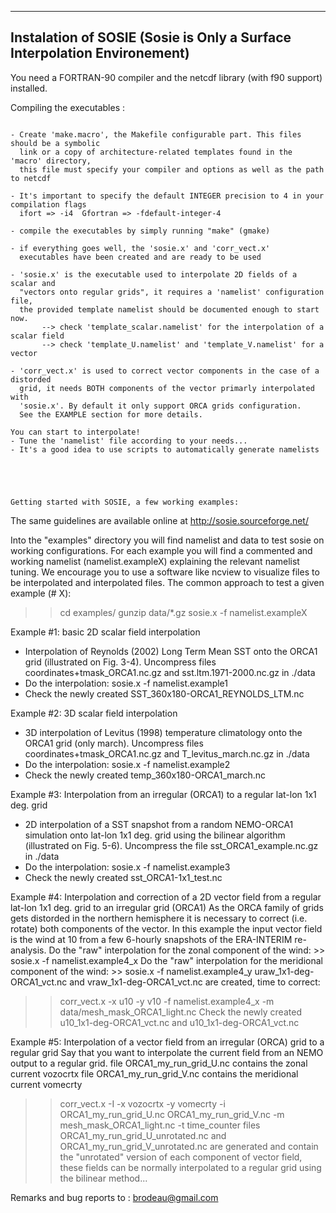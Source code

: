 

 ---------------------------------------------------------------------------
  Instalation of SOSIE (Sosie is Only a Surface Interpolation Environement)
 ---------------------------------------------------------------------------

 You need a FORTRAN-90 compiler and the netcdf library (with f90 support) installed.


 Compiling the executables :
 ~~~~~~~~~~~~~~~~~~~~~~~~~~~

 - Create 'make.macro', the Makefile configurable part. This files should be a symbolic
   link or a copy of architecture-related templates found in the 'macro' directory, 
   this file must specify your compiler and options as well as the path to netcdf

- It's important to specify the default INTEGER precision to 4 in your compilation flags
   ifort => -i4  Gfortran => -fdefault-integer-4

 - compile the executables by simply running "make" (gmake)

 - if everything goes well, the 'sosie.x' and 'corr_vect.x'
   executables have been created and are ready to be used

 - 'sosie.x' is the executable used to interpolate 2D fields of a scalar and
   "vectors onto regular grids", it requires a 'namelist' configuration file, 
   the provided template namelist should be documented enough to start now.
        --> check 'template_scalar.namelist' for the interpolation of a scalar field
        --> check 'template_U.namelist' and 'template_V.namelist' for a vector

 - 'corr_vect.x' is used to correct vector components in the case of a distorded
   grid, it needs BOTH components of the vector primarly interpolated with 
   'sosie.x'. By default it only support ORCA grids configuration.
   See the EXAMPLE section for more details.

 You can start to interpolate!
 - Tune the 'namelist' file according to your needs...
 - It's a good idea to use scripts to automatically generate namelists 





Getting started with SOSIE, a few working examples:
~~~~~~~~~~~~~~~~~~~~~~~~~~~~~~~~~~~~~~~~~~~~~~~~~~~

The same guidelines are available online at http://sosie.sourceforge.net/

Into the "examples" directory you will find namelist and data to test sosie on working configurations.
For each example you will find a commented and working namelist (namelist.exampleX) explaining the relevant namelist tuning.
We encourage you to use a software like ncview to visualize files to be interpolated and interpolated files.
The common approach to test a given example (# X):


  >> cd examples/
  >> gunzip data/*.gz
  >> sosie.x -f namelist.exampleX


Example #1: basic 2D scalar field interpolation
 -  Interpolation of Reynolds (2002) Long Term Mean SST onto the ORCA1 grid (illustrated on Fig. 3-4). Uncompress files coordinates+tmask_ORCA1.nc.gz and sst.ltm.1971-2000.nc.gz in ./data
 -  Do the interpolation: sosie.x -f namelist.example1
 -  Check the newly created SST_360x180-ORCA1_REYNOLDS_LTM.nc


Example #2: 3D scalar field interpolation
 -  3D interpolation of Levitus (1998) temperature climatology onto the ORCA1 grid (only march). Uncompress files coordinates+tmask_ORCA1.nc.gz and T_levitus_march.nc.gz in ./data
 -  Do the interpolation: sosie.x -f namelist.example2
 -  Check the newly created temp_360x180-ORCA1_march.nc


Example #3: Interpolation from an irregular (ORCA1) to a regular lat-lon 1x1 deg. grid
 -  2D interpolation of a SST snapshot from a random NEMO-ORCA1 simulation onto lat-lon 1x1 deg. grid using the bilinear algorithm (illustrated on Fig. 5-6). Uncompress the file sst_ORCA1_example.nc.gz in ./data
 -  Do the interpolation: sosie.x -f namelist.example3
 -  Check the newly created sst_ORCA1-1x1_test.nc


Example #4: Interpolation and correction of a 2D vector field from a regular lat-lon 1x1 deg. grid to an irregular grid (ORCA1) 
As the ORCA family of grids gets distorded in the northern hemisphere it is necessary to correct (i.e. rotate) both components of the vector. In this example the input vector field is the wind at 10 from a few 6-hourly snapshots of the ERA-INTERIM re-analysis.
Do the "raw" interpolation for the zonal component of the wind: >> sosie.x -f namelist.example4_x
Do the "raw" interpolation for the meridional component of the wind: >> sosie.x -f namelist.example4_y
uraw_1x1-deg-ORCA1_vct.nc and vraw_1x1-deg-ORCA1_vct.nc are created, time to correct:
>> corr_vect.x -x u10 -y v10 -f namelist.example4_x -m data/mesh_mask_ORCA1_light.nc
Check the newly created u10_1x1-deg-ORCA1_vct.nc and u10_1x1-deg-ORCA1_vct.nc

Example #5: Interpolation of a vector field from an irregular (ORCA) grid to a regular grid 
Say that you want to interpolate the current field from an NEMO output to a regular grid.
file ORCA1_my_run_grid_U.nc contains the zonal current vozocrtx
file ORCA1_my_run_grid_V.nc contains the meridional current vomecrty
>> corr_vect.x -I -x vozocrtx -y vomecrty -i ORCA1_my_run_grid_U.nc ORCA1_my_run_grid_V.nc -m mesh_mask_ORCA1_light.nc -t time_counter 
files ORCA1_my_run_grid_U_unrotated.nc and ORCA1_my_run_grid_V_unrotated.nc are generated and contain the "unrotated" version of each component of vector field, these fields can be normally interpolated to a regular grid using the bilinear method... 




 Remarks and bug reports to :            brodeau@gmail.com
